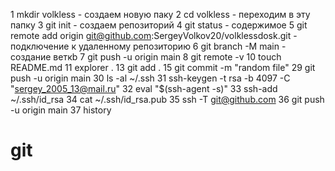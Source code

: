  1  mkdir volkless - создаем новую паку
    2  cd volkless - переходим в эту папку
    3  git init - создаем репозиторий
    4  git status - содержимое
    5  git remote add origin git@github.com:SergeyVolkov20/volklessdosk.git - подключение к удаленному репозиторию
    6  git branch -M main - создание веткb
    7  git push -u origin main
    8  git remote -v
   10  touch README.md
   11  explorer .
   13  git add .
   15  git commit -m "random file"
   29  git push -u origin main
   30  ls -al ~/.ssh
   31  ssh-keygen -t rsa -b 4097 -C "sergey_2005_13@mail.ru"
   32  eval "$(ssh-agent -s)"
   33  ssh-add ~/.ssh/id_rsa
   34  cat ~/.ssh/id_rsa.pub
   35  ssh -T git@github.com
   36  git push -u origin main
   37  history

# git
